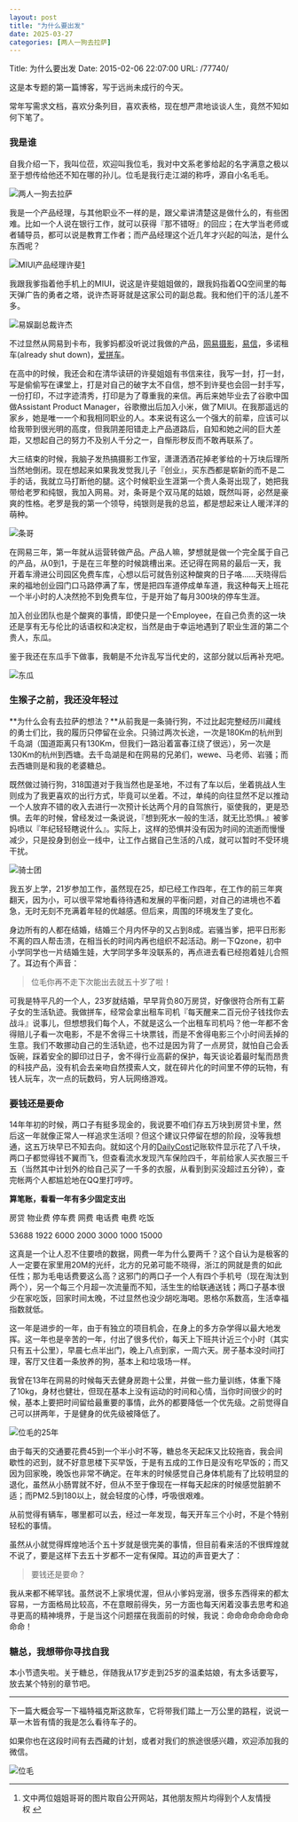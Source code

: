```yaml
---
layout: post
title: "为什么要出发"
date: 2025-03-27
categories: [两人一狗去拉萨]
---
```


Title: 为什么要出发
Date: 2015-02-06 22:07:00
URL: /77740/

这是本专题的第一篇博客，写于远尚未成行的今天。

常年写需求文档，喜欢分条列目，喜欢表格，现在想严肃地谈谈人生，竟然不知如何下笔了。

### 我是谁

自我介绍一下，我叫位莅，欢迎叫我位毛，我对中文系老爹给起的名字满意之极以至于想传给他还不知在哪的孙儿。位毛是我行走江湖的称呼，源自小名毛毛。

![两人一狗去拉萨](http://img.weimao.me/2019-05-21-022455.jpg)

我是一个产品经理，与其他职业不一样的是，跟父辈讲清楚这是做什么的，有些困难。比如一个人说在银行工作，就可以获得『那不错呀』的回应；在大学当老师或者辅导员，都可以说是教育工作者；而产品经理这个近几年才兴起的叫法，是什么东西呢？

![MIUI产品经理许斐](http://img.weimao.me/2019-05-21-022459.jpg)[1](#fn:1)

我跟我爹指着他手机上的MIUI，说这是许斐姐姐做的，跟我妈指着QQ空间里的每天弹广告的勇者之塔，说许杰哥哥就是这家公司的副总裁。我和他们干的活儿差不多。

![易娱副总裁许杰](http://img.weimao.me/2019-05-21-022501.jpg)

不过显然从网易到卡布，我爹妈都没听说过我做的产品，[网易摄影](http://pp.163.com)，[易信](http://yixin.im)，多诺租车(already shut down)，[爱拼车](http://www.apinche.com)。

在高中的时候，我还会和在清华读研的许斐姐姐有书信来往，我写一封，打一封，写是偷偷写在课堂上，打是对自己的破字太不自信，想不到许斐也会回一封手写，一份打印，不过字迹清秀，打印是为了尊重我的来信。再后来她毕业去了谷歌中国做Assistant Product Manager，谷歌撤出后加入小米，做了MIUI。在我那遥远的家乡，她是唯一一个和我相同职业的人。本来说有这么一个强大的前辈，应该可以给我带到很光明的高度，但我阴差阳错走上产品道路后，自知和她之间的巨大差距，又想起自己的努力不及别人千分之一，自惭形秽反而不敢再联系了。

大三结束的时候，我脑子发热搞摄影工作室，潇潇洒洒花掉老爹给的十万块后理所当然地倒闭。现在想起来如果我发觉我儿子『创业』，买东西都是崭新的而不是二手的话，我就立马打断他的腿。这个时候职业生涯第一个贵人条哥出现了，她把我带给老罗和纯银，我加入网易。对，条哥是个双马尾的姑娘，既然叫哥，必然是豪爽的性格。老罗是我的第一个领导，纯银则是我的总监，都是想起来让人暖洋洋的萌种。

![条哥](http://img.weimao.me/2019-05-21-022503.jpg)

在网易三年，第一年就从运营转做产品。产品人嘛，梦想就是做一个完全属于自己的产品，从0到1，于是在三年整的时候跳槽出来。还记得在网易的最后一天，我开着车滑进公司园区免费车库，心想以后可就告别这种酸爽的日子咯……天晓得后来的福地创业园门口马路停满了车，愣是把四车道停成单车道，我这种每天上班花一个半小时的人决然抢不到免费车位，于是开始了每月300块的停车生涯。

加入创业团队也是个酸爽的事情，即使只是一个Employee，在自己负责的这一块还是享有无与伦比的话语权和决定权，当然是由于幸运地遇到了职业生涯的第二个贵人，东瓜。

鉴于我还在东瓜手下做事，我朝是不允许乱写当代史的，这部分就以后再补充吧。

![东瓜](http://img.weimao.me/2019-05-21-022510.jpg)

### 生猴子之前，我还没年轻过

**为什么会有去拉萨的想法？**从前我是一条骑行狗，不过比起完整经历川藏线的勇士们比，我的履历只停留在业余。只骑过两次长途，一次是180Km的杭州到千岛湖（国道距离只有130Km，但我们一路沿着富春江绕了很远），另一次是130Km的杭州到西塘。去千岛湖是和在网易的兄弟们，wewe、马老师、岩骚；而去西塘则是和我的老婆糖总。

既然做过骑行狗，318国道对于我当然也是圣地，不过有了车以后，坐着挑战人生则成为了我更喜欢的出行方式，毕竟可以坐着。不过，单纯的向往显然不足以推动一个人放弃不错的收入去进行一次预计长达两个月的自驾旅行，驱使我的，更是恐惧。去年的时候，曾经发过一条说说，『想到死水一般的生活，就无比恐惧。』被爹妈喷以『年纪轻轻瞎说什么』。实际上，这样的恐惧并没有因为时间的流逝而慢慢减少，只是投身到创业一线中，让工作占据自己生活的八成，就可以暂时不受环境干扰。

![骑士团](http://img.weimao.me/2019-05-21-022512.jpg)

我五岁上学，21岁参加工作，虽然现在25，却已经工作四年，在工作的前三年爽翻天，因为小，可以很平常地看待待遇和发展的平衡问题，对自己的进境也不着急，无时无刻不充满着年轻的优越感。但后来，周围的环境发生了变化。

身边所有的人都在结婚，结婚三个月内怀孕的又占到8成。岩骚当爹，把平日形影不离的四人帮击溃，在相当长的时间内再也组织不起活动。刷一下Qzone，初中小学同学也一片结婚生娃，大学同学多年没联系的，再点进去看已经抱着娃儿合照了。耳边有个声音：

> 位毛你再不走下次能出去就五十岁了啦！

可我是特平凡的一个人，23岁就结婚，早早背负80万房贷，好像很符合所有工薪子女的生活轨迹。我做拼车，经常会拿出租车司机『每天醒来二百元份子钱找你去战斗』说事儿，但想想我们每个人，不就是这么一个出租车司机吗？他一年都不舍得赔儿子看一次电影，不是不舍得三十块票钱，而是不舍得电影三个小时间丢掉的生意。我们不敢挪动自己的生活轨迹，也不过是因为背了一点房贷，就怕自己会丢饭碗，踩着安全的脚印过日子，舍不得行业高薪的保护，每天谈论着最时髦而昂贵的科技产品，没有机会去亲吻自然摸索人文，就在碎片化的时间里不停的玩物，有钱人玩车，次一点的玩数码，穷人玩网络游戏。

### 要钱还是要命

14年年初的时候，两口子有挺多现金的，我说要不咱们存五万块到房贷卡里，然后这一年就像正常人一样追求生活呗？但这个建议只停留在想的阶段，没等我想通，这五万块早已不知去向。就如这个月的[DailyCost](http://dailycost.com/)记账软件显示花了八千块，两口子都觉得钱不翼而飞，但查看流水发现汽车保险四千，年前给家人买衣服三千五（当然其中计划外的给自己买了一千多的衣服，从看到到买没超过五分钟），查完帐两个人都尴尬地在QQ里打哼哼。

**算笔账，看看一年有多少固定支出**




  房贷
  物业费
  停车费
  网费
  电话费
  电费
  吃饭




  53688
  1922
  6000
  2000
  3000
  1000
  15000




这真是一个让人忍不住要喷的数据，网费一年为什么要两千？这个自认为是极客的人一定要在家里用20M的光纤，北方的兄弟可能不晓得，浙江的网就是贵的如此任性；那为毛电话费要这么高？这邪门的两口子一个人有四个手机号（现在淘汰到两个），另一个每三个月超一次流量而不知，活生生的给联通送钱；两口子基本很少在家吃饭，回家时间太晚，不过显然也没少胡吃海喝。恩格尔系数高，生活幸福指数就低。

这一年是进步的一年，由于有独立的项目机会，在身上的多方杂学得以最大地发挥。这一年也是辛苦的一年，付出了很多代价，每天上下班共计近三个小时（其实只有五十公里），早晨七点半出门，晚上八点到家，一周六天。房子基本没时间打理，客厅又住着一条放养的狗，基本上和垃圾场一样。

我曾在13年在网易的时候每天去健身房跑十公里，并做一些力量训练，体重下降了10kg，身材也健壮，但现在基本上没有运动的时间和心情，当你时间很少的时候，基本上要把时间留给最重要的事情，此外的都要降低一个优先级。之前觉得自己可以拼两年，于是健身的优先级被降低了。

![位毛的25年](http://img.weimao.me/2019-05-21-022518.png)

由于每天的交通要花费45到一个半小时不等，糖总冬天起床又比较拖沓，我会间歇性的迟到，就不好意思楼下买早饭，于是有五成的工作日是没有吃早饭的；而又因为回家晚，晚饭也非常不确定。在年末的时候感觉自己身体机能有了比较明显的退化，虽然从小肠胃就不好，但从不至于像现在一样每天起床的时候感觉脏腑不适；而PM2.5到180以上，就会轻度的心悸，呼吸很艰难。

从前觉得有辆车，哪里都可以去，经过一年发现，每天开车三个小时，不是个特别轻松的事情。

虽然从小就觉得辉煌地活个五十岁就是很完美的事情，但目前看来活的不很辉煌就不说了，要是这样下去五十岁都不一定有保障。耳边的声音更大了：

> 要钱还是要命？

我从来都不稀罕钱。虽然说不上家境优渥，但从小爹妈宠溺，很多东西得来的都太容易，一方面格局比较高，不在意眼前得失，另一方面也每天闲着没事去思考和追寻更高的精神境界，于是当这个问题摆在我面前的时候，我说：命命命命命命命命命命！

### 糖总，我想带你寻找自我

本小节遗失啦。关于糖总，伴随我从17岁走到25岁的温柔姑娘，有太多话要写，放去某个特别的章节吧。

* * *

下一篇大概会写一下福特福克斯这款车，它将带我们踏上一万公里的路程，说说一草一木皆有情的我是怎么看待车子的。

如果你也在这段时间有去西藏的计划，或者对我们的旅途很感兴趣，欢迎添加我的微信。

![位毛](http://img.weimao.me/2019-05-21-022521.png)

* * *

1.  文中两位姐姐哥哥的图片取自公开网站，其他朋友照片均得到个人友情授权&#160;[&#8617;](#fnref:1)